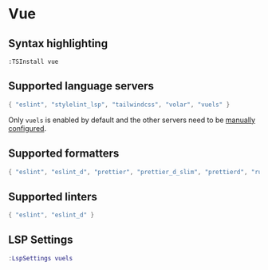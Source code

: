 # Vue

## Syntax highlighting

```vim
:TSInstall vue
```

## Supported language servers

```lua
{ "eslint", "stylelint_lsp", "tailwindcss", "volar", "vuels" }
```

Only `vuels` is enabled by default and the other servers need to be [manually configured](../../configuration/language-features/language-servers.md#manually-configured-servers).

## Supported formatters

```lua
{ "eslint", "eslint_d", "prettier", "prettier_d_slim", "prettierd", "rustywind" }
```

## Supported linters

```lua
{ "eslint", "eslint_d" }
```

## LSP Settings

```lua
:LspSettings vuels
```
